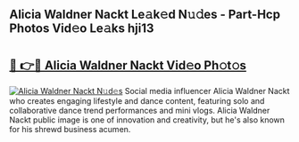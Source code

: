 ## Alicia Waldner Nackt Le𝚊k𝚎d N𝚞𝚍es - Part-Hcp Photos Vid𝚎o Le𝚊ks hji13

# <h2><a href="http://fb5a28.evod.top/?m=Alicia+Waldner+Nackt">🔗 👉🔴 Alicia Waldner Nackt Vid𝚎o Ph𝚘t𝚘s</a></h2>

[![Alicia Waldner Nackt N𝚞d𝚎s](https://i.imgur.com/8V9OHl7.gif)](http://fb5a28.evod.top/?m=Alicia+Waldner+Nackt)
Social media influencer Alicia Waldner Nackt who creates engaging lifestyle and dance content, featuring solo and collaborative dance trend performances and mini vlogs. Alicia Waldner Nackt public image is one of innovation and creativity, but he's also known for his shrewd business acumen. 
